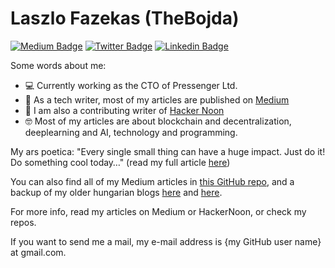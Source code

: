 # Laszlo Fazekas (TheBojda)

[![Medium Badge](https://img.shields.io/badge/Medium-12100E?style=flat-square&logo=Medium&logoColor=white)](https://thebojda.medium.com/)
[![Twitter Badge](https://img.shields.io/badge/-Twitter-00acee?style=flat-square&logo=Twitter&logoColor=white)](https://twitter.com/TheBojda)
[![Linkedin Badge](https://img.shields.io/badge/-LinkedIn-0e76a8?style=flat-square&logo=Linkedin&logoColor=white)](https://www.linkedin.com/in/l%C3%A1szl%C3%B3-fazekas-2429a912/)

Some words about me:
- 💻 Currently working as the CTO of Pressenger Ltd.
- 📖 As a tech writer, most of my articles are published on [Medium](https://thebojda.medium.com/)
- 🤖 I am also a contributing writer of [Hacker Noon](https://hackernoon.com/u/thebojda)
- 🤓 Most of my articles are about blockchain and decentralization, deeplearning and AI, technology and programming.

My ars poetica: "Every single small thing can have a huge impact. Just do it! Do something cool today…" (read my full article [here](https://medium.com/geekculture/how-to-change-the-world-pocket-guide-for-people-with-a-messiah-complex-dd2d16bb92a))

You can also find all of my Medium articles in [this GitHub repo](https://github.com/TheBojda/my-medium-blog), and a backup of my older hungarian blogs [here](https://github.com/TheBojda/my-wordpress-blog) and [here](https://github.com/TheBojda/my-gp-blog).

For more info, read my articles on Medium or HackerNoon, or check my repos.

If you want to send me a mail, my e-mail address is {my GitHub user name} at gmail.com.
